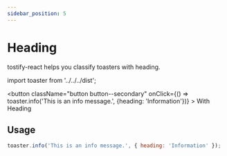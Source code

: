 ```yaml
---
sidebar_position: 5
---
```


# Heading

tostify-react helps you classify toasters with heading.

import toaster from '../../../dist';

<button
className="button button--secondary"
onClick={() => toaster.info('This is an info message.', {heading: 'Information'})} >
With Heading
</button>

## Usage

```jsx
toaster.info('This is an info message.', { heading: 'Information' });
```
